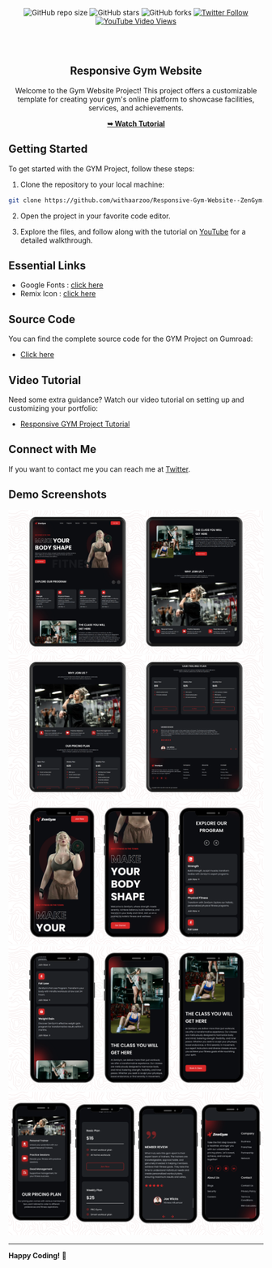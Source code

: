 <div align="center">
  
![GitHub repo size](https://img.shields.io/github/repo-size/withaarzoo/Responsive-Gym-Website--ZenGym)
![GitHub stars](https://shields.io/github/stars/withaarzoo/Responsive-Gym-Website--ZenGym?style=social)
![GitHub forks](https://shields.io/github/forks/withaarzoo/Responsive-Gym-Website--ZenGym?style=social)
[![Twitter Follow](https://shields.io/twitter/follow/withaarzoo?style=social)](https://twitter.com/intent/follow?screen_name=withaarzoo)
[![YouTube Video Views](https://shields.io/youtube/views/SAu7e09vXoQ?style=social)](https://youtu.be/SAu7e09vXoQ)

  <br />
  <br />

  <h2 align="center">Responsive Gym Website</h2>

  Welcome to the Gym Website Project! This project offers a customizable template for creating your gym's online platform to showcase facilities, services, and achievements.

  <a href="https://youtu.be/3aYed6nMCcM"><strong>➥ Watch Tutorial</strong></a>

</div>

## Getting Started

To get started with the GYM Project, follow these steps:

1. Clone the repository to your local machine:

```bash
git clone https://github.com/withaarzoo/Responsive-Gym-Website--ZenGym.git
```

2. Open the project in your favorite code editor.

3. Explore the files, and follow along with the tutorial on [YouTube](https://youtu.be/3aYed6nMCcM) for a detailed walkthrough.

## Essential Links

- Google Fonts : [click here](https://fonts.google.com/)
- Remix Icon : [click here](https://remixicon.com/)

## Source Code

You can find the complete source code for the GYM Project on Gumroad:

- [Click here](https://rb.gy/anckws)

## Video Tutorial

Need some extra guidance? Watch our video tutorial on setting up and customizing your portfolio:

- [Responsive GYM Project Tutorial](https://youtu.be/3aYed6nMCcM)

## Connect with Me

If you want to contact me you can reach me at [Twitter](https://twitter.com/withaarzoo).

## Demo Screenshots

![dani portfolio Desktop Demo](./readme-images/desktop1.png "Desktop Demo")
![dani portfolio Desktop Demo](./readme-images/desktop2.png "Desktop Demo")
![dani portfolio Mobile Demo](./readme-images/mobile1.png "Mobile Demo")
![dani portfolio Mobile Demo](./readme-images/mobile2.png "Mobile Demo")
![dani portfolio Mobile Demo](./readme-images/mobile3.png "Mobile Demo")

---

**Happy Coding!** 🚀
